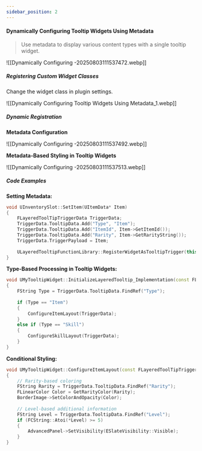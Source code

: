 ```yaml
---
sidebar_position: 2
---
```

#### Dynamically Configuring Tooltip Widgets Using Metadata

> Use metadata to display various content types with a single tooltip widget.

![[Dynamically Configuring -20250803111537472.webp]]

##### Registering Custom Widget Classes

Change the widget class in plugin settings.

![[Dynamically Configuring Tooltip Widgets Using Metadata_1.webp]]

##### Dynamic Registration

**Metadata Configuration**

![[Dynamically Configuring -20250803111537492.webp]]

**Metadata-Based Styling in Tooltip Widgets**

![[Dynamically Configuring -20250803111537513.webp]]

##### Code Examples

**Setting Metadata:**

```cpp
void UInventorySlot::SetItem(UItemData* Item)
{
    FLayeredToolTipTriggerData TriggerData;
    TriggerData.TooltipData.Add("Type", "Item");
    TriggerData.TooltipData.Add("ItemId", Item->GetItemId());
    TriggerData.TooltipData.Add("Rarity", Item->GetRarityString());
    TriggerData.TriggerPayload = Item;
    
    ULayeredTooltipFunctionLibrary::RegisterWidgetAsTooltipTrigger(this, TriggerData);
}
```

**Type-Based Processing in Tooltip Widgets:**

```cpp
void UMyTooltipWidget::InitializeLayeredTooltip_Implementation(const FLayeredToolTipTriggerData& TriggerData)
{
    FString Type = TriggerData.TooltipData.FindRef("Type");
    
    if (Type == "Item")
    {
        ConfigureItemLayout(TriggerData);
    }
    else if (Type == "Skill")
    {
        ConfigureSkillLayout(TriggerData);
    }
}
```

**Conditional Styling:**

```cpp
void UMyTooltipWidget::ConfigureItemLayout(const FLayeredToolTipTriggerData& TriggerData)
{
    // Rarity-based coloring
    FString Rarity = TriggerData.TooltipData.FindRef("Rarity");
    FLinearColor Color = GetRarityColor(Rarity);
    BorderImage->SetColorAndOpacity(Color);
    
    // Level-based additional information
    FString Level = TriggerData.TooltipData.FindRef("Level");
    if (FCString::Atoi(*Level) >= 5)
    {
        AdvancedPanel->SetVisibility(ESlateVisibility::Visible);
    }
}
```